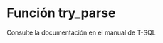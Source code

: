 ﻿---
FunctionName: "try_parse"
FunctionType: "SQL"
Autogenerated: true
---

# Función  try_parse

Consulte la documentación en el manual de T-SQL
